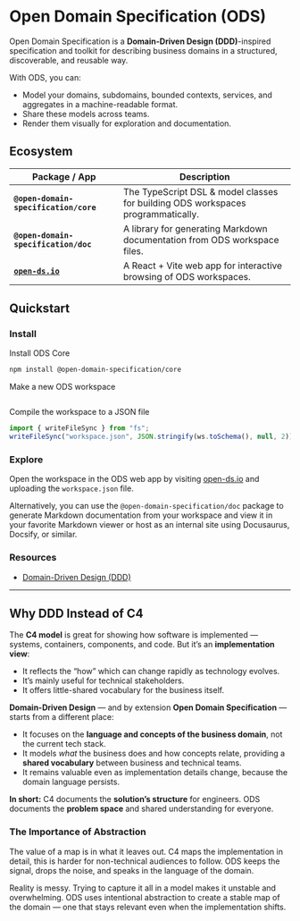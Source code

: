 # Open Domain Specification (ODS)

Open Domain Specification is a **Domain-Driven Design (DDD)**-inspired specification and toolkit for describing business domains in a structured, discoverable, and reusable way.

With ODS, you can:
- Model your domains, subdomains, bounded contexts, services, and aggregates in a machine-readable format.
- Share these models across teams.
- Render them visually for exploration and documentation.

## Ecosystem

| Package / App | Description                                                                      |
|---------------|----------------------------------------------------------------------------------|
| **`@open-domain-specification/core`** | The TypeScript DSL & model classes for building ODS workspaces programmatically. |
| **`@open-domain-specification/doc`** | A library for generating Markdown documentation from ODS workspace files.        |
| **[`open-ds.io`](https://open-ds.io)** | A React + Vite web app for interactive browsing of ODS workspaces.               |

## Quickstart

### Install

Install ODS Core
```bash
npm install @open-domain-specification/core
```

Make a new ODS workspace
```ts

```

Compile the workspace to a JSON file
```ts
import { writeFileSync } from "fs";
writeFileSync("workspace.json", JSON.stringify(ws.toSchema(), null, 2));
```

### Explore

Open the workspace in the ODS web app by visiting [open-ds.io](https://open-ds.io) and uploading the `workspace.json` file.

Alternatively, you can use the `@open-domain-specification/doc` package to generate Markdown documentation from your workspace and
view it in your favorite Markdown viewer or host as an internal site using Docusaurus, Docsify, or similar.

### Resources

- [Domain-Driven Design (DDD)](https://www.domainlanguage.com/ddd/)


---

## Why DDD Instead of C4

The **C4 model** is great for showing how software is implemented — systems, containers, components, and code. But it’s an **implementation view**:

* It reflects the “how” which can change rapidly as technology evolves.
* It’s mainly useful for technical stakeholders.
* It offers little-shared vocabulary for the business itself.

**Domain-Driven Design** — and by extension **Open Domain Specification** — starts from a different place:

* It focuses on the **language and concepts of the business domain**, not the current tech stack.
* It models *what* the business does and how concepts relate, providing a **shared vocabulary** between business and technical teams.
* It remains valuable even as implementation details change, because the domain language persists.

**In short:**
C4 documents the **solution’s structure** for engineers.
ODS documents the **problem space** and shared understanding for everyone.

### The Importance of Abstraction

The value of a map is in what it leaves out. C4 maps the implementation in detail, this is harder for non-technical audiences to follow. ODS keeps the signal, drops the noise, and speaks in the language of the domain.

Reality is messy. Trying to capture it all in a model makes it unstable and overwhelming. ODS uses intentional abstraction to create a stable map of the domain — one that stays relevant even when the implementation shifts.